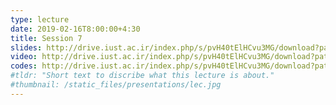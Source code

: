 ```yaml
---
type: lecture
date: 2019-02-16T8:00:00+4:30
title: Session 7
slides: http://drive.iust.ac.ir/index.php/s/pvH40tElHCvu3MG/download?path=%2FSlides&files=AP_Session7.pdf
video: http://drive.iust.ac.ir/index.php/s/pvH40tElHCvu3MG/download?path=%2FClassVideos&files=S7.mp4
codes: http://drive.iust.ac.ir/index.php/s/pvH40tElHCvu3MG/download?path=%2FCode&files=S7.zip
#tldr: "Short text to discribe what this lecture is about."
#thumbnail: /static_files/presentations/lec.jpg
---
```

